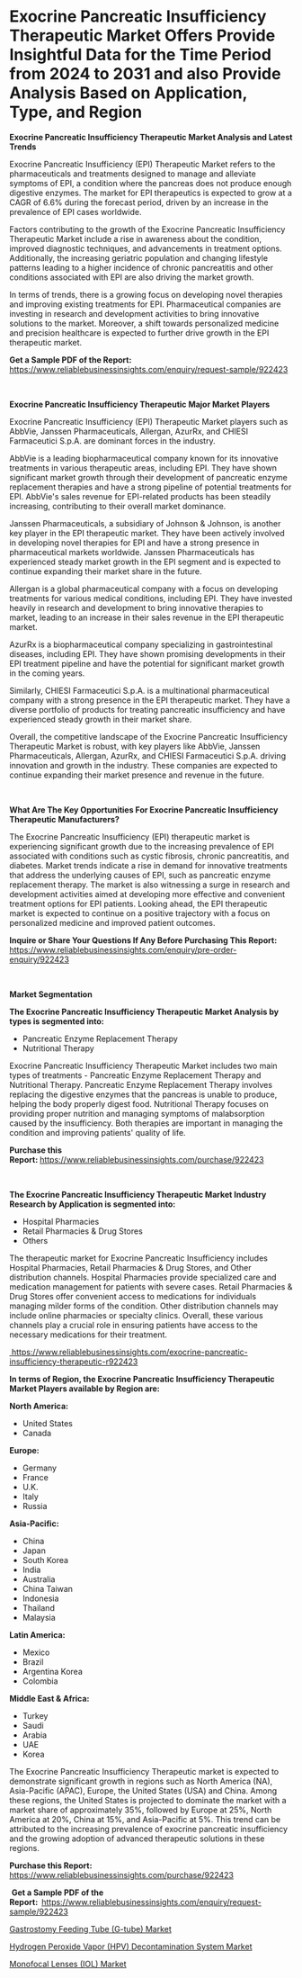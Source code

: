 <p><h1>Exocrine Pancreatic Insufficiency Therapeutic Market Offers Provide Insightful Data for the Time Period from 2024 to 2031 and also Provide Analysis Based on Application, Type, and Region</h1></p><p><strong>Exocrine Pancreatic Insufficiency Therapeutic Market Analysis and Latest Trends</strong></p>
<p><p>Exocrine Pancreatic Insufficiency (EPI) Therapeutic Market refers to the pharmaceuticals and treatments designed to manage and alleviate symptoms of EPI, a condition where the pancreas does not produce enough digestive enzymes. The market for EPI therapeutics is expected to grow at a CAGR of 6.6% during the forecast period, driven by an increase in the prevalence of EPI cases worldwide.</p><p>Factors contributing to the growth of the Exocrine Pancreatic Insufficiency Therapeutic Market include a rise in awareness about the condition, improved diagnostic techniques, and advancements in treatment options. Additionally, the increasing geriatric population and changing lifestyle patterns leading to a higher incidence of chronic pancreatitis and other conditions associated with EPI are also driving the market growth.</p><p>In terms of trends, there is a growing focus on developing novel therapies and improving existing treatments for EPI. Pharmaceutical companies are investing in research and development activities to bring innovative solutions to the market. Moreover, a shift towards personalized medicine and precision healthcare is expected to further drive growth in the EPI therapeutic market.</p></p>
<p><strong>Get a Sample PDF of the Report:&nbsp;</strong> <a href="https://www.reliablebusinessinsights.com/enquiry/request-sample/922423">https://www.reliablebusinessinsights.com/enquiry/request-sample/922423</a></p>
<p>&nbsp;</p>
<p><strong>Exocrine Pancreatic Insufficiency Therapeutic Major Market Players</strong></p>
<p><p>Exocrine Pancreatic Insufficiency (EPI) Therapeutic Market players such as AbbVie, Janssen Pharmaceuticals, Allergan, AzurRx, and CHIESI Farmaceutici S.p.A. are dominant forces in the industry.</p><p>AbbVie is a leading biopharmaceutical company known for its innovative treatments in various therapeutic areas, including EPI. They have shown significant market growth through their development of pancreatic enzyme replacement therapies and have a strong pipeline of potential treatments for EPI. AbbVie's sales revenue for EPI-related products has been steadily increasing, contributing to their overall market dominance.</p><p>Janssen Pharmaceuticals, a subsidiary of Johnson & Johnson, is another key player in the EPI therapeutic market. They have been actively involved in developing novel therapies for EPI and have a strong presence in pharmaceutical markets worldwide. Janssen Pharmaceuticals has experienced steady market growth in the EPI segment and is expected to continue expanding their market share in the future.</p><p>Allergan is a global pharmaceutical company with a focus on developing treatments for various medical conditions, including EPI. They have invested heavily in research and development to bring innovative therapies to market, leading to an increase in their sales revenue in the EPI therapeutic market.</p><p>AzurRx is a biopharmaceutical company specializing in gastrointestinal diseases, including EPI. They have shown promising developments in their EPI treatment pipeline and have the potential for significant market growth in the coming years.</p><p>Similarly, CHIESI Farmaceutici S.p.A. is a multinational pharmaceutical company with a strong presence in the EPI therapeutic market. They have a diverse portfolio of products for treating pancreatic insufficiency and have experienced steady growth in their market share.</p><p>Overall, the competitive landscape of the Exocrine Pancreatic Insufficiency Therapeutic Market is robust, with key players like AbbVie, Janssen Pharmaceuticals, Allergan, AzurRx, and CHIESI Farmaceutici S.p.A. driving innovation and growth in the industry. These companies are expected to continue expanding their market presence and revenue in the future.</p></p>
<p>&nbsp;</p>
<p><strong>What Are The Key Opportunities For Exocrine Pancreatic Insufficiency Therapeutic Manufacturers?</strong></p>
<p><p>The Exocrine Pancreatic Insufficiency (EPI) therapeutic market is experiencing significant growth due to the increasing prevalence of EPI associated with conditions such as cystic fibrosis, chronic pancreatitis, and diabetes. Market trends indicate a rise in demand for innovative treatments that address the underlying causes of EPI, such as pancreatic enzyme replacement therapy. The market is also witnessing a surge in research and development activities aimed at developing more effective and convenient treatment options for EPI patients. Looking ahead, the EPI therapeutic market is expected to continue on a positive trajectory with a focus on personalized medicine and improved patient outcomes.</p></p>
<p><strong>Inquire or Share Your Questions If Any Before Purchasing This Report:</strong> <a href="https://www.reliablebusinessinsights.com/enquiry/pre-order-enquiry/922423">https://www.reliablebusinessinsights.com/enquiry/pre-order-enquiry/922423</a></p>
<p>&nbsp;</p>
<p><strong>Market Segmentation</strong></p>
<p><strong>The Exocrine Pancreatic Insufficiency Therapeutic Market Analysis by types is segmented into:</strong></p>
<p><ul><li>Pancreatic Enzyme Replacement Therapy</li><li>Nutritional Therapy</li></ul></p>
<p><p>Exocrine Pancreatic Insufficiency Therapeutic Market includes two main types of treatments - Pancreatic Enzyme Replacement Therapy and Nutritional Therapy. Pancreatic Enzyme Replacement Therapy involves replacing the digestive enzymes that the pancreas is unable to produce, helping the body properly digest food. Nutritional Therapy focuses on providing proper nutrition and managing symptoms of malabsorption caused by the insufficiency. Both therapies are important in managing the condition and improving patients' quality of life.</p></p>
<p><strong>Purchase this Report:&nbsp;</strong><a href="https://www.reliablebusinessinsights.com/purchase/922423">https://www.reliablebusinessinsights.com/purchase/922423</a></p>
<p>&nbsp;</p>
<p><strong>The Exocrine Pancreatic Insufficiency Therapeutic Market Industry Research by Application is segmented into:</strong></p>
<p><ul><li>Hospital Pharmacies</li><li>Retail Pharmacies & Drug Stores</li><li>Others</li></ul></p>
<p><p>The therapeutic market for Exocrine Pancreatic Insufficiency includes Hospital Pharmacies, Retail Pharmacies & Drug Stores, and Other distribution channels. Hospital Pharmacies provide specialized care and medication management for patients with severe cases. Retail Pharmacies & Drug Stores offer convenient access to medications for individuals managing milder forms of the condition. Other distribution channels may include online pharmacies or specialty clinics. Overall, these various channels play a crucial role in ensuring patients have access to the necessary medications for their treatment.</p></p>
<p><a href="https://www.reliablebusinessinsights.com/exocrine-pancreatic-insufficiency-therapeutic-r922423">&nbsp;https://www.reliablebusinessinsights.com/exocrine-pancreatic-insufficiency-therapeutic-r922423</a></p>
<p><strong>In terms of Region, the Exocrine Pancreatic Insufficiency Therapeutic Market Players available by Region are:</strong></p>
<p>
    <p> <strong> North America: </strong>
        <ul>
            <li>United States</li>
            <li>Canada</li>
        </ul>
        </p> 
    <p> <strong> Europe: </strong>
        <ul>
            <li>Germany</li>
            <li>France</li>
            <li>U.K.</li>
            <li>Italy</li>
            <li>Russia</li>
        </ul>
        </p> 
    <p> <strong> Asia-Pacific: </strong>
        <ul>
            <li>China</li>
            <li>Japan</li>
            <li>South Korea</li>
            <li>India</li>
            <li>Australia</li>
            <li>China Taiwan</li>
            <li>Indonesia</li>
            <li>Thailand</li>
            <li>Malaysia</li>
        </ul>
        </p> 
    <p> <strong> Latin America: </strong>
        <ul>
            <li>Mexico</li>
            <li>Brazil</li>
            <li>Argentina Korea</li>
            <li>Colombia</li>
        </ul>
        </p> 
    <p> <strong> Middle East & Africa: </strong>
        <ul>
            <li>Turkey</li>
            <li>Saudi</li>
            <li>Arabia</li>
            <li>UAE</li>
            <li>Korea</li>
        </ul>
    </p>
    </p>
<p><p>The Exocrine Pancreatic Insufficiency Therapeutic market is expected to demonstrate significant growth in regions such as North America (NA), Asia-Pacific (APAC), Europe, the United States (USA) and China. Among these regions, the United States is projected to dominate the market with a market share of approximately 35%, followed by Europe at 25%, North America at 20%, China at 15%, and Asia-Pacific at 5%. This trend can be attributed to the increasing prevalence of exocrine pancreatic insufficiency and the growing adoption of advanced therapeutic solutions in these regions.</p></p>
<p><strong>Purchase this Report: </strong><a href="https://www.reliablebusinessinsights.com/purchase/922423">https://www.reliablebusinessinsights.com/purchase/922423</a></p>
<p>&nbsp;<strong>Get a Sample PDF of the Report:&nbsp;&nbsp;</strong><a href="https://www.reliablebusinessinsights.com/enquiry/request-sample/922423">https://www.reliablebusinessinsights.com/enquiry/request-sample/922423</a></p>
<p><strong></strong></p>
<p><p><a href="https://github.com/lsapaaep8/Market-Research-Report-List-1/blob/main/gastrostomy-feeding-tube-g-tube-market.md">Gastrostomy Feeding Tube (G-tube) Market</a></p><p><a href="https://github.com/yadanielu/Market-Research-Report-List-1/blob/main/hydrogen-peroxide-vapor-hpv-decontamination-system-market.md">Hydrogen Peroxide Vapor (HPV) Decontamination System Market</a></p><p><a href="https://github.com/qrkceaah30/Market-Research-Report-List-1/blob/main/monofocal-lenses-iol-market.md">Monofocal Lenses (IOL) Market</a></p></p>